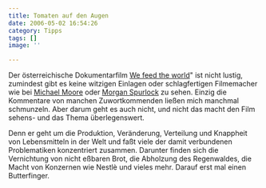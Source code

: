 ```yaml
---
title: Tomaten auf den Augen
date: 2006-05-02 16:54:26
category: Tipps
tags: []
image: ''

---
```


Der österreichische Dokumentarfilm [We feed the world](http://www.we-feed-the-world.at/)" ist nicht lustig, zumindest gibt es keine witzigen Einlagen oder schlagfertigen Filmemacher wie bei [Michael Moore](http://www.michaelmoore.com) oder [Morgan Spurlock](http://www.supersizeme.com/) zu sehen. Einzig die Kommentare von manchen Zuwortkommenden ließen mich manchmal schmunzeln. Aber darum geht es auch nicht, und nicht das macht den Film sehens- und das Thema überlegenswert.  

  

Denn er geht um die Produktion, Veränderung, Verteilung und Knappheit von Lebensmitteln in der Welt und faßt viele der damit verbundenen Problematiken konzentriert zusammen. Darunter finden sich die Vernichtung von nicht eßbaren Brot, die Abholzung des Regenwaldes, die Macht von Konzernen wie Nestlè und vieles mehr. Darauf erst mal einen Butterfinger.
